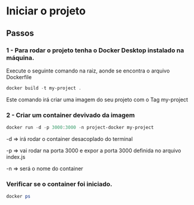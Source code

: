 # Iniciar o projeto

## Passos

### 1 - Para rodar o projeto tenha o Docker Desktop instalado na máquina.
Execute o seguinte comando na raiz, aonde se encontra o arquivo Dockerfile
``` powershell
docker build -t my-project .
```
Este comando irá criar uma imagem do seu projeto com o Tag my-project

### 2 - Criar um container devivado da imagem

``` powershell
docker run -d -p 3000:3000 -n project-docker my-project
```

-d => irá rodar o container desacoplado do terminal

-p => vai rodar na porta 3000 e expor a porta 3000 definida no arquivo index.js

-n => será o nome do container

### Verificar se o container foi iniciado.

``` powershell
docker ps
```